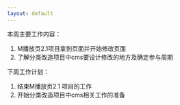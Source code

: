 ```yaml
---
layout: default
---
```


本周主要工作内容：

1. M播放页2.1项目拿到页面并开始修改页面
2. 了解分类改造项目中cms要设计修改的地方及确定参与周期

下周工作计划：

1. 结束M播放页2.1 项目的工作
2. 开始分类改造项目中cms相关工作的准备

